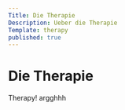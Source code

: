 ```yaml
---
Title: Die Therapie
Description: Ueber die Therapie
Template: therapy
published: true
---
```


# Die Therapie

Therapy! argghhh
